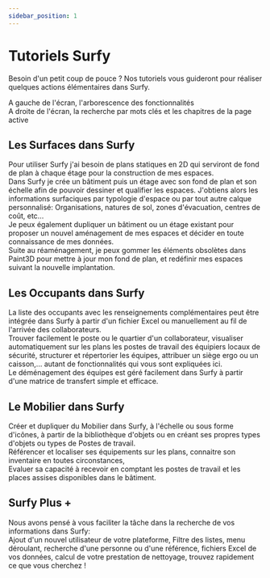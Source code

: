 ```yaml
---
sidebar_position: 1
---
```


# Tutoriels Surfy

Besoin d'un petit coup de pouce ? Nos tutoriels vous guideront pour réaliser quelques actions élémentaires dans Surfy.

A gauche de l'écran, l'arborescence des fonctionnalités<br />
A droite de l'écran, la recherche par mots clés et les chapitres de la page active<br />

## Les Surfaces dans Surfy

Pour utiliser Surfy j'ai besoin de plans statiques en 2D qui serviront de fond de plan à chaque étage pour la construction de mes espaces.<br />
Dans Surfy je crée un bâtiment puis un étage avec son fond de plan et son échelle afin de pouvoir dessiner et qualifier les espaces.
J'obtiens alors les informations surfaciques par typologie d'espace ou par tout autre calque personnalisé: Organisations, natures de sol, zones d'évacuation, centres de coût, etc...<br />
Je peux également dupliquer un bâtiment ou un étage existant pour proposer un nouvel aménagement de mes espaces et décider en toute connaissance de mes données.<br />
Suite au réaménagement, je peux gommer les éléments obsolètes dans Paint3D pour mettre à jour mon fond de plan, et redéfinir mes espaces suivant la nouvelle implantation.<br />

## Les Occupants dans Surfy

La liste des occupants avec les renseignements complémentaires peut être intégrée dans Surfy à partir d'un fichier Excel ou manuellement au fil de l'arrivée des collaborateurs.<br />
Trouver facilement le poste ou le quartier d'un collaborateur, visualiser automatiquement sur les plans les postes de travail des équipiers locaux de sécurité, structurer et répertorier les équipes, attribuer un siège ergo ou un caisson,... autant de fonctionnalités qui vous sont expliquées ici.<br />
Le déménagement des équipes est géré facilement dans Surfy à partir d'une matrice de transfert simple et efficace.<br />

## Le Mobilier dans Surfy

Créer et dupliquer du Mobilier dans Surfy, à l'échelle ou sous forme d'icônes, à partir de la bibliothèque d'objets ou en créant ses propres types d'objets ou types de Postes de travail.<br />
Référencer et localiser ses équipements sur les plans, connaitre son inventaire en toutes circonstances,<br />
Evaluer sa capacité à recevoir en comptant les postes de travail et les places assises disponibles dans le bâtiment.<br />

## Surfy Plus +

Nous avons pensé à vous faciliter la tâche dans la recherche de vos informations dans Surfy: <br />
Ajout d'un nouvel utilisateur de votre plateforme, Filtre des listes, menu déroulant, recherche d'une personne ou d'une référence, fichiers Excel de vos données, calcul de votre prestation de nettoyage, trouvez rapidement ce que vous cherchez !

